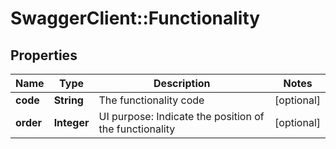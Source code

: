 # SwaggerClient::Functionality

## Properties
Name | Type | Description | Notes
------------ | ------------- | ------------- | -------------
**code** | **String** | The functionality code | [optional] 
**order** | **Integer** | UI purpose: Indicate the position of the functionality | [optional] 


